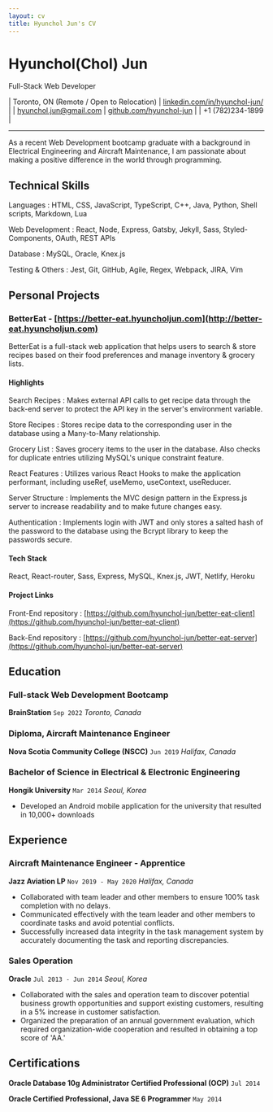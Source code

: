 ```yaml
---
layout: cv
title: Hyunchol Jun's CV
---
```

# Hyunchol(Chol) Jun

Full-Stack Web Developer

| Toronto, ON (Remote / Open to Relocation) | [linkedin.com/in/hyunchol-jun/](https://www.linkedin.com/in/hyunchol-jun/) |
| hyunchol.jun@gmail.com | [github.com/hyunchol-jun](https://github.com/hyunchol-jun) |
| +1 (782)234-1899 |

---

As a recent Web Development bootcamp graduate with a background in Electrical Engineering and Aircraft Maintenance, I am passionate about making a positive difference in the world through programming.

## Technical Skills

Languages
: HTML, CSS, JavaScript, TypeScript, C++, Java, Python, Shell scripts, Markdown, Lua

Web Development
: React, Node, Express, Gatsby, Jekyll, Sass, Styled-Components, OAuth, REST APIs

Database
: MySQL, Oracle, Knex.js

Testing & Others
: Jest, Git, GitHub, Agile, Regex, Webpack, JIRA, Vim


## Personal Projects

### BetterEat - [https://better-eat.hyuncholjun.com](http://better-eat.hyuncholjun.com)
BetterEat is a full-stack web application that helps users to search & store recipes based on their food preferences and manage inventory & grocery lists.

#### Highlights
Search Recipes
: Makes external API calls to get recipe data through the back-end server to protect the API key in the server's environment variable.

Store Recipes
: Stores recipe data to the corresponding user in the database using a Many-to-Many relationship.

Grocery List
: Saves grocery items to the user in the database. Also checks for duplicate entries utilizing MySQL's unique constraint feature.

React Features
: Utilizes various React Hooks to make the application performant, including useRef, useMemo, useContext, useReducer.

Server Structure
: Implements the MVC design pattern in the Express.js server to increase readability and to make future changes easy.

Authentication
: Implements login with JWT and only stores a salted hash of the password to the database using the Bcrypt library to keep the passwords secure.

#### Tech Stack
React, React-router, Sass, Express, MySQL, Knex.js, JWT, Netlify, Heroku

#### Project Links 

Front-End repository
: [https://github.com/hyunchol-jun/better-eat-client](https://github.com/hyunchol-jun/better-eat-client)

Back-End repository
: [https://github.com/hyunchol-jun/better-eat-server](https://github.com/hyunchol-jun/better-eat-server)


## Education

### Full-stack Web Development Bootcamp
**BrainStation**
`Sep 2022`
*Toronto, Canada*

### Diploma, Aircraft Maintenance Engineer
**Nova Scotia Community College (NSCC)**
`Jun 2019`
*Halifax, Canada*

### Bachelor of Science in Electrical & Electronic Engineering
**Hongik University**
`Mar 2014`
*Seoul, Korea*
- Developed an Android mobile application for the university that resulted in 10,000+ downloads


## Experience

### Aircraft Maintenance Engineer - Apprentice
**Jazz Aviation LP**
`Nov 2019 - May 2020`
*Halifax, Canada*

- Collaborated with team leader and other members to ensure 100% task completion with no delays.
- Communicated effectively with the team leader and other members to coordinate tasks and avoid potential conflicts.
- Successfully increased data integrity in the task management system by accurately documenting the task and reporting discrepancies.

### Sales Operation
**Oracle**
`Jul 2013 - Jun 2014`
*Seoul, Korea*

- Collaborated with the sales and operation team to discover potential business growth opportunities and support existing customers, resulting in a 5% increase in customer satisfaction. 
- Organized the preparation of an annual government evaluation, which required organization-wide cooperation and resulted in obtaining a top score of 'AA.'


## Certifications

**Oracle Database 10g Administrator Certified Professional (OCP)**
`Jul 2014`

**Oracle Certified Professional, Java SE 6 Programmer**
`May 2014`

<!-- ### Footer

Last updated: May 2013 -->
